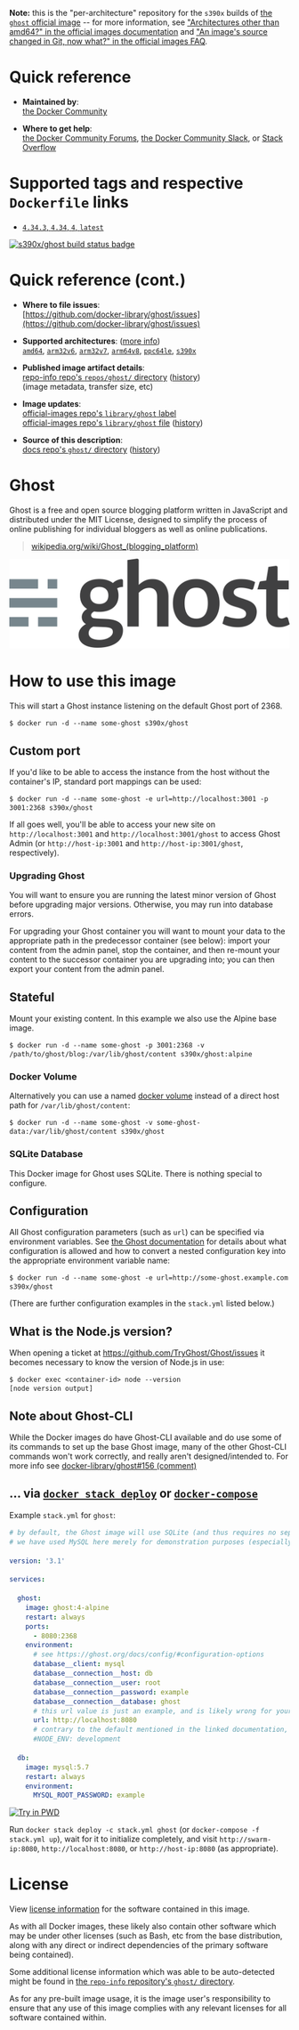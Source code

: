 <!--

********************************************************************************

WARNING:

    DO NOT EDIT "ghost/README.md"

    IT IS AUTO-GENERATED

    (from the other files in "ghost/" combined with a set of templates)

********************************************************************************

-->

**Note:** this is the "per-architecture" repository for the `s390x` builds of [the `ghost` official image](https://hub.docker.com/_/ghost) -- for more information, see ["Architectures other than amd64?" in the official images documentation](https://github.com/docker-library/official-images#architectures-other-than-amd64) and ["An image's source changed in Git, now what?" in the official images FAQ](https://github.com/docker-library/faq#an-images-source-changed-in-git-now-what).

# Quick reference

-	**Maintained by**:  
	[the Docker Community](https://github.com/docker-library/ghost)

-	**Where to get help**:  
	[the Docker Community Forums](https://forums.docker.com/), [the Docker Community Slack](https://dockr.ly/slack), or [Stack Overflow](https://stackoverflow.com/search?tab=newest&q=docker)

# Supported tags and respective `Dockerfile` links

-	[`4.34.3`, `4.34`, `4`, `latest`](https://github.com/docker-library/ghost/blob/dc8aa7ecf6fdd7495b214c71a469cc668a8d521a/4/debian/Dockerfile)

[![s390x/ghost build status badge](https://img.shields.io/jenkins/s/https/doi-janky.infosiftr.net/job/multiarch/job/s390x/job/ghost.svg?label=s390x/ghost%20%20build%20job)](https://doi-janky.infosiftr.net/job/multiarch/job/s390x/job/ghost/)

# Quick reference (cont.)

-	**Where to file issues**:  
	[https://github.com/docker-library/ghost/issues](https://github.com/docker-library/ghost/issues)

-	**Supported architectures**: ([more info](https://github.com/docker-library/official-images#architectures-other-than-amd64))  
	[`amd64`](https://hub.docker.com/r/amd64/ghost/), [`arm32v6`](https://hub.docker.com/r/arm32v6/ghost/), [`arm32v7`](https://hub.docker.com/r/arm32v7/ghost/), [`arm64v8`](https://hub.docker.com/r/arm64v8/ghost/), [`ppc64le`](https://hub.docker.com/r/ppc64le/ghost/), [`s390x`](https://hub.docker.com/r/s390x/ghost/)

-	**Published image artifact details**:  
	[repo-info repo's `repos/ghost/` directory](https://github.com/docker-library/repo-info/blob/master/repos/ghost) ([history](https://github.com/docker-library/repo-info/commits/master/repos/ghost))  
	(image metadata, transfer size, etc)

-	**Image updates**:  
	[official-images repo's `library/ghost` label](https://github.com/docker-library/official-images/issues?q=label%3Alibrary%2Fghost)  
	[official-images repo's `library/ghost` file](https://github.com/docker-library/official-images/blob/master/library/ghost) ([history](https://github.com/docker-library/official-images/commits/master/library/ghost))

-	**Source of this description**:  
	[docs repo's `ghost/` directory](https://github.com/docker-library/docs/tree/master/ghost) ([history](https://github.com/docker-library/docs/commits/master/ghost))

# Ghost

Ghost is a free and open source blogging platform written in JavaScript and distributed under the MIT License, designed to simplify the process of online publishing for individual bloggers as well as online publications.

> [wikipedia.org/wiki/Ghost_(blogging_platform)](http://en.wikipedia.org/wiki/Ghost_%28blogging_platform%29)

![logo](https://raw.githubusercontent.com/docker-library/docs/c5b6d94dc8f0557925ab37ca43141c0efc5cc363/ghost/logo.png)

# How to use this image

This will start a Ghost instance listening on the default Ghost port of 2368.

```console
$ docker run -d --name some-ghost s390x/ghost
```

## Custom port

If you'd like to be able to access the instance from the host without the container's IP, standard port mappings can be used:

```console
$ docker run -d --name some-ghost -e url=http://localhost:3001 -p 3001:2368 s390x/ghost
```

If all goes well, you'll be able to access your new site on `http://localhost:3001` and `http://localhost:3001/ghost` to access Ghost Admin (or `http://host-ip:3001` and `http://host-ip:3001/ghost`, respectively).

### Upgrading Ghost

You will want to ensure you are running the latest minor version of Ghost before upgrading major versions. Otherwise, you may run into database errors.

For upgrading your Ghost container you will want to mount your data to the appropriate path in the predecessor container (see below): import your content from the admin panel, stop the container, and then re-mount your content to the successor container you are upgrading into; you can then export your content from the admin panel.

## Stateful

Mount your existing content. In this example we also use the Alpine base image.

```console
$ docker run -d --name some-ghost -p 3001:2368 -v /path/to/ghost/blog:/var/lib/ghost/content s390x/ghost:alpine
```

### Docker Volume

Alternatively you can use a named [docker volume](https://docs.docker.com/storage/volumes/) instead of a direct host path for `/var/lib/ghost/content`:

```console
$ docker run -d --name some-ghost -v some-ghost-data:/var/lib/ghost/content s390x/ghost
```

### SQLite Database

This Docker image for Ghost uses SQLite. There is nothing special to configure.

## Configuration

All Ghost configuration parameters (such as `url`) can be specified via environment variables. See [the Ghost documentation](https://ghost.org/docs/concepts/config/#running-ghost-with-config-env-variables) for details about what configuration is allowed and how to convert a nested configuration key into the appropriate environment variable name:

```console
$ docker run -d --name some-ghost -e url=http://some-ghost.example.com s390x/ghost
```

(There are further configuration examples in the `stack.yml` listed below.)

## What is the Node.js version?

When opening a ticket at https://github.com/TryGhost/Ghost/issues it becomes necessary to know the version of Node.js in use:

```console
$ docker exec <container-id> node --version
[node version output]
```

## Note about Ghost-CLI

While the Docker images do have Ghost-CLI available and do use some of its commands to set up the base Ghost image, many of the other Ghost-CLI commands won't work correctly, and really aren't designed/intended to. For more info see [docker-library/ghost#156 (comment)](https://github.com/docker-library/ghost/issues/156#issuecomment-428159861)

## ... via [`docker stack deploy`](https://docs.docker.com/engine/reference/commandline/stack_deploy/) or [`docker-compose`](https://github.com/docker/compose)

Example `stack.yml` for `ghost`:

```yaml
# by default, the Ghost image will use SQLite (and thus requires no separate database container)
# we have used MySQL here merely for demonstration purposes (especially environment-variable-based configuration)

version: '3.1'

services:

  ghost:
    image: ghost:4-alpine
    restart: always
    ports:
      - 8080:2368
    environment:
      # see https://ghost.org/docs/config/#configuration-options
      database__client: mysql
      database__connection__host: db
      database__connection__user: root
      database__connection__password: example
      database__connection__database: ghost
      # this url value is just an example, and is likely wrong for your environment!
      url: http://localhost:8080
      # contrary to the default mentioned in the linked documentation, this image defaults to NODE_ENV=production (so development mode needs to be explicitly specified if desired)
      #NODE_ENV: development

  db:
    image: mysql:5.7
    restart: always
    environment:
      MYSQL_ROOT_PASSWORD: example
```

[![Try in PWD](https://github.com/play-with-docker/stacks/raw/cff22438cb4195ace27f9b15784bbb497047afa7/assets/images/button.png)](http://play-with-docker.com?stack=https://raw.githubusercontent.com/docker-library/docs/cd439efd00ac238cdd9dcbb58c2e91e7d46a1ffa/ghost/stack.yml)

Run `docker stack deploy -c stack.yml ghost` (or `docker-compose -f stack.yml up`), wait for it to initialize completely, and visit `http://swarm-ip:8080`, `http://localhost:8080`, or `http://host-ip:8080` (as appropriate).

# License

View [license information](https://ghost.org/license/) for the software contained in this image.

As with all Docker images, these likely also contain other software which may be under other licenses (such as Bash, etc from the base distribution, along with any direct or indirect dependencies of the primary software being contained).

Some additional license information which was able to be auto-detected might be found in [the `repo-info` repository's `ghost/` directory](https://github.com/docker-library/repo-info/tree/master/repos/ghost).

As for any pre-built image usage, it is the image user's responsibility to ensure that any use of this image complies with any relevant licenses for all software contained within.
